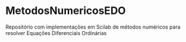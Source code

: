# MetodosNumericosEDO
Repositório com implementações em Scilab de métodos numéricos para resolver Equações Diferenciais Ordinárias
